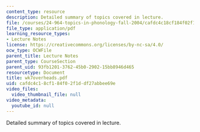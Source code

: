 ```yaml
---
content_type: resource
description: Detailed summary of topics covered in lecture.
file: /courses/24-964-topics-in-phonology-fall-2004/cafdc4c18cf184f02f1ddf27abbee69e_wk7overheads.pdf
file_type: application/pdf
learning_resource_types:
- Lecture Notes
license: https://creativecommons.org/licenses/by-nc-sa/4.0/
ocw_type: OCWFile
parent_title: Lecture Notes
parent_type: CourseSection
parent_uid: 93fb1201-3762-45b0-2902-15bb8946d465
resourcetype: Document
title: wk7overheads.pdf
uid: cafdc4c1-8cf1-84f0-2f1d-df27abbee69e
video_files:
  video_thumbnail_file: null
video_metadata:
  youtube_id: null
---
```

Detailed summary of topics covered in lecture.
